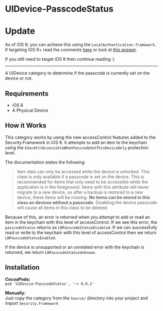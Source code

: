 UIDevice-PasscodeStatus
=======================

# Update

As of iOS 9, you can achieve this using the `LocalAuthentication.framework`. If targeting iOS 9+ read the comments [here][1] or look at [this answer][2].

If you still need to target iOS 8 then continue reading :)

---------- 

A UIDevice category to determine if the passcode is currently set on the device or not.

Requirements
--
 - iOS 8
 - A Physical Device
 
How it Works
--
This category works by using the new accessControl features added to the Security.Framework in iOS 8.
It attempts to add an item to the keychain using the `kSecAttrAccessibleWhenPasscodeSetThisDeviceOnly` protection level.  

The documentation states the following:

> Item data can only be accessed while the device is unlocked. This class is only 
         available if a passcode is set on the device. This is recommended for
         items that only need to be accessible while the application is in the
         foreground. Items with this attribute will never migrate to a new 
         device, so after a backup is restored to a new device, these items 
         will be missing. **No items can be stored in this class on devices 
         without a passcode.** Disabling the device passcode will cause all 
         items in this class to be deleted.
         
Because of this, an error is returned when you attempt to add or read an item in the keychain with this level of accessControl. If we see this error, the `passcodeStatus` returns as `LNPasscodeStatusDisabled`.
If we can successfully read or write to the keychain with this level of accessControl then we return `LNPasscodeStatusEnabled`.

If the device is unsupported or an unrelated error with the keychain is returned, we return `LNPasscodeStatusUnknown`.

Installation
-
**CocoaPods:**  
 `pod 'UIDevice-PasscodeStatus', '~> 0.0.2'`

**Manually:**  
 Just copy the category from the `Source/` directory into your project and import `Security.Framework`
 
 
 
   [1]: https://github.com/liamnichols/UIDevice-PasscodeStatus/issues/3#issuecomment-190294010
   [2]: http://stackoverflow.com/a/36708769/814389

